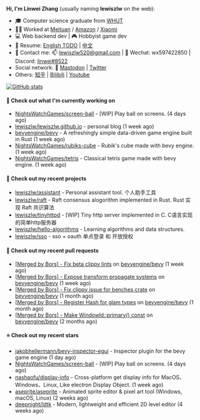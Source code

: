 **Hi, I'm Linwei Zhang** (usually naming **lewiszlw** on the web):
- 🎓 Computer science graduate from [WHUT](https://en.wikipedia.org/wiki/Wuhan_University_of_Technology)
- 👨‍💻 Worked at [Meituan](https://about.meituan.com/home) / [Amazon](https://www.amazon.com/) / [Xiaomi](https://www.mi.com/)
- 💻 Web backend dev | 🎮 Hobbyist game dev
- 📄 Resume: [English TODO](https://github.com/lewiszlw/lewiszlw/blob/main/Resume_EN.md) | [中文](https://github.com/lewiszlw/lewiszlw/blob/main/Resume_CN.md)
- 📱 Contact me: 📫 [lewiszlw520@gmail.com](mailto:lewiszlw520@gmail.com) | 💬 Wechat: wx597422850 | Discord: [linwei#8522](http://discordapp.com/users/891664307035713576)
- Social network: 🦣 [Mastodon](https://mastodon.world/@lewiszlw) | [Twitter](https://twitter.com/lewiszlw)
- Others: [知乎](https://www.zhihu.com/people/tian-qian-zhu-wu-ya) | [Bilibili](https://space.bilibili.com/43876861) | [Youtube](https://www.youtube.com/channel/UCnvri1tqAjxsp9nGQ63zUNw)

[![GitHub stats](https://github-readme-stats.vercel.app/api?username=lewiszlw&count_private=true&show_icons=true&theme=solarized-dark&include_all_commits=true)](https://github.com/anuraghazra/github-readme-stats)

#### 👷 Check out what I'm currently working on

- [NightsWatchGames/screen-ball](https://github.com/NightsWatchGames/screen-ball) - [WIP] Play ball on screens. (4 days ago)
- [lewiszlw/lewiszlw.github.io](https://github.com/lewiszlw/lewiszlw.github.io) - personal blog (1 week ago)
- [bevyengine/bevy](https://github.com/bevyengine/bevy) - A refreshingly simple data-driven game engine built in Rust (1 week ago)
- [NightsWatchGames/rubiks-cube](https://github.com/NightsWatchGames/rubiks-cube) - Rubik&#39;s cube made with bevy engine. (1 week ago)
- [NightsWatchGames/tetris](https://github.com/NightsWatchGames/tetris) - Classical tetris game made with bevy engine. (1 week ago)

#### 🌱 Check out my recent projects

- [lewiszlw/assistant](https://github.com/lewiszlw/assistant) - Personal assistant tool. 个人助手工具
- [lewiszlw/raft](https://github.com/lewiszlw/raft) - Raft consensus alogorithm implemented in Rust.  Rust 实现 Raft 共识算法
- [lewiszlw/tinyhttpd](https://github.com/lewiszlw/tinyhttpd) - [WIP] Tiny http server implemented in C.  C语言实现的简单http服务器
- [lewiszlw/hello-algorithms](https://github.com/lewiszlw/hello-algorithms) - Learning algorithms and data structures.
- [lewiszlw/sso](https://github.com/lewiszlw/sso) - sso &#43; oauth 单点登录 和 开放授权

#### 🔨 Check out my recent pull requests

- [[Merged by Bors] - Fix beta clippy lints](https://github.com/bevyengine/bevy/pull/7154) on [bevyengine/bevy](https://github.com/bevyengine/bevy) (1 week ago)
- [[Merged by Bors] - Expose transform propagate systems](https://github.com/bevyengine/bevy/pull/7145) on [bevyengine/bevy](https://github.com/bevyengine/bevy) (1 week ago)
- [[Merged by Bors] - Fix clippy issue for benches crate](https://github.com/bevyengine/bevy/pull/6806) on [bevyengine/bevy](https://github.com/bevyengine/bevy) (1 month ago)
- [[Merged by Bors] - Register Hash for glam types](https://github.com/bevyengine/bevy/pull/6786) on [bevyengine/bevy](https://github.com/bevyengine/bevy) (1 month ago)
- [[Merged by Bors] - Make WindowId::primary() const](https://github.com/bevyengine/bevy/pull/6582) on [bevyengine/bevy](https://github.com/bevyengine/bevy) (2 months ago)

#### ⭐ Check out my recent stars

- [jakobhellermann/bevy-inspector-egui](https://github.com/jakobhellermann/bevy-inspector-egui) - Inspector plugin for the bevy game engine (1 day ago)
- [NightsWatchGames/screen-ball](https://github.com/NightsWatchGames/screen-ball) - [WIP] Play ball on screens. (4 days ago)
- [nashaofu/display-info](https://github.com/nashaofu/display-info) - Cross-platform get display info for MacOS、Windows、Linux, Like electron Display Object. (1 week ago)
- [aseprite/aseprite](https://github.com/aseprite/aseprite) - Animated sprite editor &amp; pixel art tool (Windows, macOS, Linux) (2 weeks ago)
- [deepnight/ldtk](https://github.com/deepnight/ldtk) - Modern, lightweight and efficient 2D level editor (4 weeks ago)
